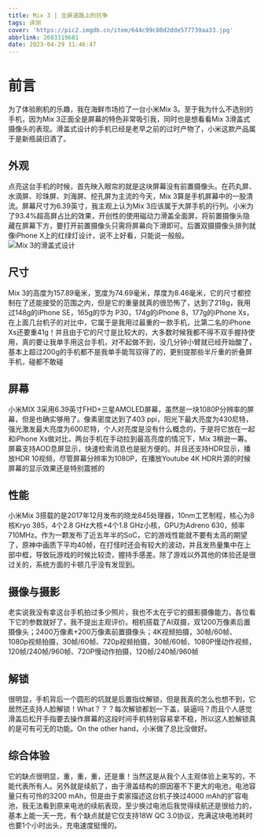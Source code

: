```yaml
---
title: Mix 3 | 全屏道路上的抗争
tags: 评测
cover: 'https://pic2.imgdb.cn/item/644c99c80d2dde577739aa33.jpg'
abbrlink: 2683319681
date: 2023-04-29 11:46:47
---
```

# 前言
为了体验刷机的乐趣，我在海鲜市场捡了一台小米Mix 3。至于我为什么不选别的手机，因为Mix 3正面全是屏幕的特色非常吸引我，同时也是想看看Mix 3滑盖式摄像头的表现。滑盖式设计的手机已经是老早之前的过时产物了，小米这款产品属于是新瓶装旧酒了。
## 外观
点亮这台手机的时候，首先映入眼帘的就是这块屏幕没有前置摄像头。在药丸屏、水滴屏、珍珠屏、刘海屏、挖孔屏为主流的今天，Mix 3算是手机屏幕中的一股清流。屏幕尺寸为6.39英寸，我主观上认为Mix 3应该属于大屏手机的行列。小米为了93.4%超高屏占比的效果，开创性的使用磁动力滑盖全面屏，将前置摄像头隐藏在屏幕下方，要打开前置摄像头只需将屏幕向下滑即可。后置双摄摄像头排列就像iPhone X上的红绿灯设计，说不上好看，只能说一般般。
![Mix 3的滑盖式设计](https://pic2.imgdb.cn/item/644c9b3a0d2dde57773addc8.jpg)
## 尺寸
Mix 3的高度为157.89毫米，宽度为74.69毫米，厚度为8.46毫米，它的尺寸都控制在了还能接受的范围之内，但是它的重量就真的很恐怖了，达到了218g，我用过148g的iPhone SE，165g的华为 P30，174g的iPhone 8，177g的iPhone Xs，在上面几台机子的对比中，它属于是我用过最重的一款手机，比第二名的iPhone Xs还要重41g！并且由于它的尺寸是比较大的，大多数时候我都不得不双手握持使用，真的要让我单手用这台手机，对不起做不到，没几分钟小臂就已经开始酸了，基本上超过200g的手机都不是我单手能驾驭得了的，更别提那些半斤重的折叠屏手机，碰都不敢碰
## 屏幕
小米MIX 3采用6.39英寸FHD+三星AMOLED屏幕，虽然是一块1080P分辨率的屏幕，但是也确实够用了。像素密度达到了403 ppi，阳光下最大亮度为430尼特，强光激发最大亮度为600尼特，个人对亮度是没有什么概念的，于是将它放在一起和iPhone Xs做对比，两台手机在手动拉到最高亮度的情况下，Mix 3稍逊一筹。屏幕支持AOD息屏显示，快速检索消息也是挺方便的。并且还支持HDR显示，播放HDR 10视频，尽管屏幕分辨率为1080P，在播放Youtube 4K HDR片源的时候屏幕的显示效果还是特别震撼的
## 性能
小米Mix 3搭载的是2017年12月发布的晓龙845处理器，10nm工艺制程，核心为8核Kryo 385，4个2.8 GHz大核+4个1.8 GHz小核，GPU为Adreno 630，频率710MHz。作为一颗发布了近五年半的SoC，它的游戏性能就不要有太高的期望了，原神中画质下平均40帧，在打怪时还会有较大的波动，并且发热量集中在上部中框，导致玩游戏的时候比较烫，握持手感差。除了游戏以外其他的体验还是很过关的，系统方面的卡顿几乎没有发现到。
## 摄像与摄影
老实说我没有拿这台手机拍过多少照片，我也不太在乎它的摄影摄像能力，各位看下它的参数就好了，我不提出主观评价。相机搭载了AI双摄，双1200万像素后置摄像头；2400万像素+200万像素前置摄像头；4K视频拍摄，30帧/60帧、1080p视频拍摄，30帧/60帧、720p视频拍摄，30帧/60帧、1080P慢动作视频，120帧/240帧/960帧、720P慢动作拍摄，120帧/240帧/960帧
## 解锁
很明显，手机背后一个圆形的坑就是后置指纹解锁，但是我真的怎么也想不到，它居然还支持人脸解锁！What？？？每次解锁都划一下盖，装逼吗？而且个人感觉滑盖后松开手指要去操作屏幕的这段时间手机特别容易拿不稳，所以这人脸解锁真的是可有可无的功能。On the other hand，小米做了总比没做好。
## 综合体验
它的缺点很明显，重，重，重，还是重！当然这是从我个人主观体验上来写的，不能代表所有人。另外就是续航了，由于滑盖结构的原因塞不下更大的电池，电池容量只有可怜的3200 mAh，但是由于卖家描述这台机子换过4000 mAh的扩容电池，我无法看到原来电池的续航表现，至少换过电池后我觉得续航还是很给力的，基本上能一天一充，有个缺点就是它仅支持18W QC 3.0协议，充满这块电池耗时也要1个小时出头，充电速度挺慢的。
